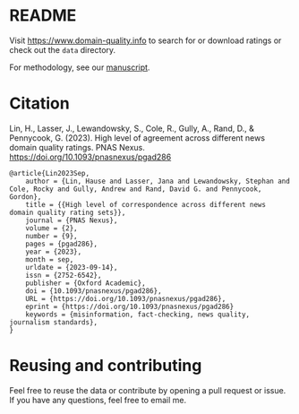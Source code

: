 # README

Visit https://www.domain-quality.info to search for or download ratings or check out the `data` directory.

For methodology, see our [manuscript](https://doi.org/10.1093/pnasnexus/pgad286).

# Citation

Lin, H., Lasser, J., Lewandowsky, S., Cole, R., Gully, A., Rand, D., & Pennycook, G. (2023). High level of agreement across different news domain quality ratings. PNAS Nexus. https://doi.org/10.1093/pnasnexus/pgad286

```
@article{Lin2023Sep,
	author = {Lin, Hause and Lasser, Jana and Lewandowsky, Stephan and Cole, Rocky and Gully, Andrew and Rand, David G. and Pennycook, Gordon},
	title = {{High level of correspondence across different news domain quality rating sets}},
	journal = {PNAS Nexus},
	volume = {2},
	number = {9},
	pages = {pgad286},
	year = {2023},
	month = sep,
	urldate = {2023-09-14},
	issn = {2752-6542},
	publisher = {Oxford Academic},
	doi = {10.1093/pnasnexus/pgad286},
	URL = {https://doi.org/10.1093/pnasnexus/pgad286},
	eprint = {https://doi.org/10.1093/pnasnexus/pgad286}
	keywords = {misinformation, fact-checking, news quality, journalism standards},
}
```

# Reusing and contributing

Feel free to reuse the data or contribute by opening a pull request or issue. If you have any questions, feel free to email me.

